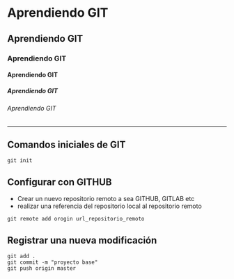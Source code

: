 # Aprendiendo GIT
## Aprendiendo GIT
### Aprendiendo GIT
#### Aprendiendo GIT
##### Aprendiendo GIT
###### Aprendiendo GIT
---
## Comandos iniciales de GIT
```
git init
```
## Configurar con GITHUB
- Crear un nuevo repositorio remoto a sea GITHUB, GITLAB etc
- realizar una referencia del repositorio local al repositorio remoto
```
git remote add orogin url_repositorio_remoto
```
## Registrar una nueva modificación
```
git add .
git commit -m "proyecto base"
git push origin master

```

